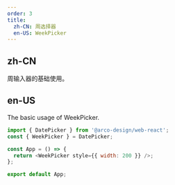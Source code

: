 ```yaml
---
order: 3
title:
  zh-CN: 周选择器
  en-US: WeekPicker
---
```


## zh-CN

周输入器的基础使用。

## en-US

The basic usage of WeekPicker.

```js
import { DatePicker } from '@arco-design/web-react';
const { WeekPicker } = DatePicker;

const App = () => {
  return <WeekPicker style={{ width: 200 }} />;
};

export default App;
```
